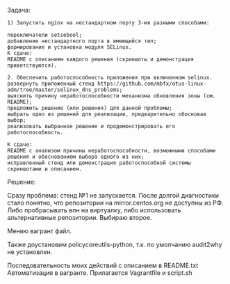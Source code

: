 Задача:

    1) Запустить nginx на нестандартном порту 3-мя разными способами:

    переключатели setsebool;
    добавление нестандартного порта в имеющийся тип;
    формирование и установка модуля SELinux.
    К сдаче:
    README с описанием каждого решения (скриншоты и демонстрация приветствуются).

    2. Обеспечить работоспособность приложения при включенном selinux.
    развернуть приложенный стенд https://github.com/mbfx/otus-linux-adm/tree/master/selinux_dns_problems;
    выяснить причину неработоспособности механизма обновления зоны (см. README);
    предложить решение (или решения) для данной проблемы;
    выбрать одно из решений для реализации, предварительно обосновав выбор;
    реализовать выбранное решение и продемонстрировать его работоспособность.

    К сдаче:
    README с анализом причины неработоспособности, возможными способами решения и обоснованием выбора одного из них;
    исправленный стенд или демонстрация работоспособной системы скриншотами и описанием.

Решение:

Сразу проблема: стенд №1 не запускается.
После долгой диагностики стало понятно, что репозитории на mirror.centos.org не доступны из РФ.
Либо пробрасывать впн на виртуалку, либо использовать альтернативные репозитории. Выбираю второе.

Меняю вагрант файл.

Также доустановим policycoreutils-python, т.к. по умолчанию audit2why не установлен.



Последовательность моих действий с описанием в README.txt
Автоматизация в вагранте. Прилагается Vagrantfile и script.sh

